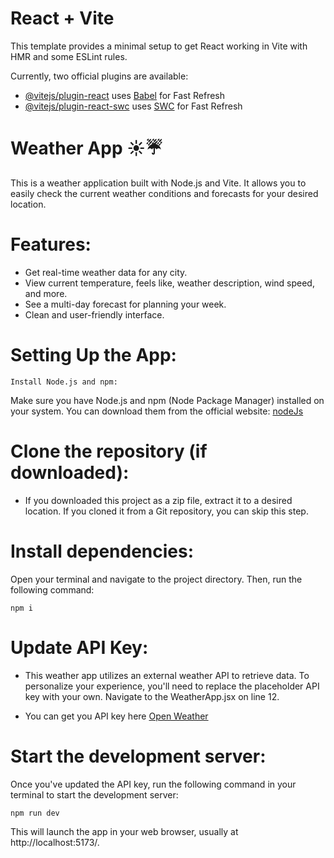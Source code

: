 # React + Vite

This template provides a minimal setup to get React working in Vite with HMR and some ESLint rules.

Currently, two official plugins are available:

- [@vitejs/plugin-react](https://github.com/vitejs/vite-plugin-react/blob/main/packages/plugin-react/README.md) uses [Babel](https://babeljs.io/) for Fast Refresh
- [@vitejs/plugin-react-swc](https://github.com/vitejs/vite-plugin-react-swc) uses [SWC](https://swc.rs/) for Fast Refresh

# Weather App ☀️☔
This is a weather application built with Node.js and Vite. It allows you to easily check the current weather conditions and forecasts for your desired location.

# Features:
- Get real-time weather data for any city.
- View current temperature, feels like, weather description, wind speed, and more.
- See a multi-day forecast for planning your week.
- Clean and user-friendly interface.

# Setting Up the App:
    Install Node.js and npm:

Make sure you have Node.js and npm (Node Package Manager) installed on your system. You can download them from the official website: [nodeJs](https://nodejs.org/en)

# Clone the repository (if downloaded):

- If you downloaded this project as a zip file, extract it to a desired location. If you cloned it from a Git repository, you can skip this step.

# Install dependencies:

Open your terminal and navigate to the project directory. Then, run the following command:

    npm i
   

# Update API Key:

- This weather app utilizes an external weather API to retrieve data. To personalize your experience, you'll need to replace the placeholder API key with your own. Navigate to the WeatherApp.jsx on line 12.

- You can get you API key here [Open Weather](https://openweathermap.org/)

# Start the development server:

Once you've updated the API key, run the following command in your terminal to start the development server:

    npm run dev

This will launch the app in your web browser, usually at http://localhost:5173/.

